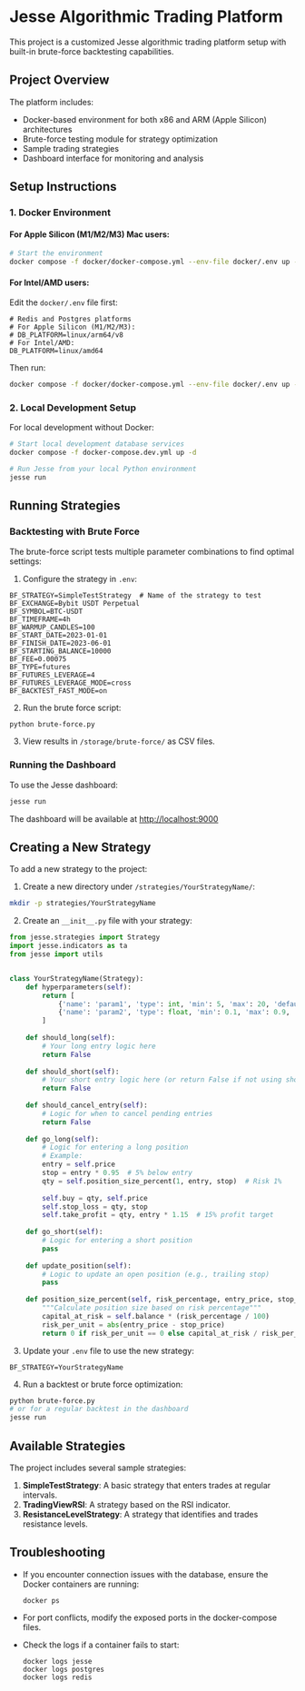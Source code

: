 # Jesse Algorithmic Trading Platform

This project is a customized Jesse algorithmic trading platform setup with built-in brute-force backtesting capabilities. 

## Project Overview

The platform includes:
- Docker-based environment for both x86 and ARM (Apple Silicon) architectures
- Brute-force testing module for strategy optimization
- Sample trading strategies
- Dashboard interface for monitoring and analysis

## Setup Instructions

### 1. Docker Environment

#### For Apple Silicon (M1/M2/M3) Mac users:

```sh
# Start the environment
docker compose -f docker/docker-compose.yml --env-file docker/.env up -d
```

#### For Intel/AMD users:
Edit the `docker/.env` file first:
```
# Redis and Postgres platforms
# For Apple Silicon (M1/M2/M3):
# DB_PLATFORM=linux/arm64/v8
# For Intel/AMD:
DB_PLATFORM=linux/amd64
```

Then run:
```sh
docker compose -f docker/docker-compose.yml --env-file docker/.env up -d
```

### 2. Local Development Setup

For local development without Docker:

```sh
# Start local development database services
docker compose -f docker-compose.dev.yml up -d

# Run Jesse from your local Python environment
jesse run
```

## Running Strategies

### Backtesting with Brute Force

The brute-force script tests multiple parameter combinations to find optimal settings:

1. Configure the strategy in `.env`:

```
BF_STRATEGY=SimpleTestStrategy  # Name of the strategy to test
BF_EXCHANGE=Bybit USDT Perpetual
BF_SYMBOL=BTC-USDT
BF_TIMEFRAME=4h
BF_WARMUP_CANDLES=100
BF_START_DATE=2023-01-01
BF_FINISH_DATE=2023-06-01
BF_STARTING_BALANCE=10000
BF_FEE=0.00075
BF_TYPE=futures
BF_FUTURES_LEVERAGE=4
BF_FUTURES_LEVERAGE_MODE=cross
BF_BACKTEST_FAST_MODE=on
```

2. Run the brute force script:

```sh
python brute-force.py
```

3. View results in `/storage/brute-force/` as CSV files.

### Running the Dashboard

To use the Jesse dashboard:

```sh
jesse run
```

The dashboard will be available at [http://localhost:9000](http://localhost:9000)

## Creating a New Strategy

To add a new strategy to the project:

1. Create a new directory under `/strategies/YourStrategyName/`:

```sh
mkdir -p strategies/YourStrategyName
```

2. Create an `__init__.py` file with your strategy:

```python
from jesse.strategies import Strategy
import jesse.indicators as ta
from jesse import utils


class YourStrategyName(Strategy):
    def hyperparameters(self):
        return [
            {'name': 'param1', 'type': int, 'min': 5, 'max': 20, 'default': 10},
            {'name': 'param2', 'type': float, 'min': 0.1, 'max': 0.9, 'default': 0.5},
        ]
        
    def should_long(self):
        # Your long entry logic here
        return False
        
    def should_short(self):
        # Your short entry logic here (or return False if not using shorts)
        return False
        
    def should_cancel_entry(self):
        # Logic for when to cancel pending entries
        return False
        
    def go_long(self):
        # Logic for entering a long position
        # Example:
        entry = self.price
        stop = entry * 0.95  # 5% below entry
        qty = self.position_size_percent(1, entry, stop)  # Risk 1%
        
        self.buy = qty, self.price
        self.stop_loss = qty, stop
        self.take_profit = qty, entry * 1.15  # 15% profit target
        
    def go_short(self):
        # Logic for entering a short position
        pass
        
    def update_position(self):
        # Logic to update an open position (e.g., trailing stop)
        pass
        
    def position_size_percent(self, risk_percentage, entry_price, stop_price):
        """Calculate position size based on risk percentage"""
        capital_at_risk = self.balance * (risk_percentage / 100)
        risk_per_unit = abs(entry_price - stop_price)
        return 0 if risk_per_unit == 0 else capital_at_risk / risk_per_unit
```

3. Update your `.env` file to use the new strategy:

```
BF_STRATEGY=YourStrategyName
```

4. Run a backtest or brute force optimization:

```sh
python brute-force.py
# or for a regular backtest in the dashboard
jesse run
```

## Available Strategies

The project includes several sample strategies:

1. **SimpleTestStrategy**: A basic strategy that enters trades at regular intervals.
2. **TradingViewRSI**: A strategy based on the RSI indicator.
3. **ResistanceLevelStrategy**: A strategy that identifies and trades resistance levels.

## Troubleshooting

- If you encounter connection issues with the database, ensure the Docker containers are running:
  ```
  docker ps
  ```

- For port conflicts, modify the exposed ports in the docker-compose files.

- Check the logs if a container fails to start:
  ```
  docker logs jesse
  docker logs postgres
  docker logs redis
  ```